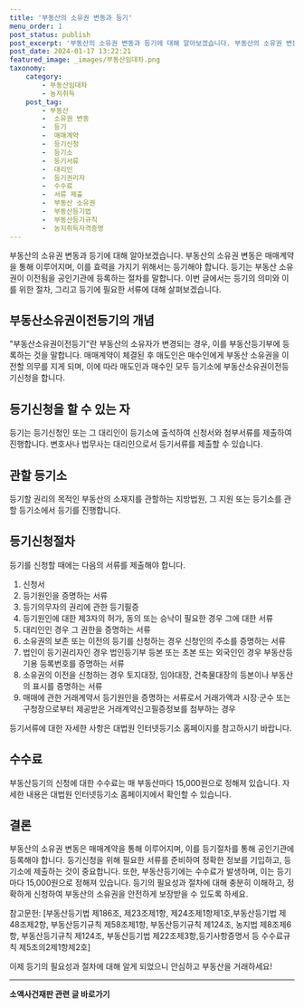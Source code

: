 ```yaml
---
title: '부동산의 소유권 변동과 등기'
menu_order: 1
post_status: publish
post_excerpt: '부동산의 소유권 변동과 등기에 대해 알아보겠습니다. 부동산의 소유권 변동은 매매계약을 통해 이루어지며, 이를 효력을 가지기 위해서는 등기해야 합니다. 등기는 부동산 소유권이 이전됨을 공인기관에 등록하는 절차를 말합니다. 이번 글에서는 등기의 의미와 이를 위한 절차, 그리고 등기에 필요한 서류에 대해 살펴보겠습니다.'
post_date: 2024-01-17 13:22:21
featured_image: _images/부동산임대차.png
taxonomy:
    category:
        - 부동산임대차
        - 농지취득
    post_tag:
        - 부동산
        -  소유권 변동
        -  등기
        -  매매계약
        -  등기신청
        -  등기소
        -  등기서류
        -  대리인
        -  등기권리자
        -  수수료
        -  서류 제출
        -  부동산 소유권
        -  부동산등기법
        -  부동산등기규칙
        -  농지취득자격증명
---
```



부동산의 소유권 변동과 등기에 대해 알아보겠습니다. 부동산의 소유권 변동은 매매계약을 통해 이루어지며, 이를 효력을 가지기 위해서는 등기해야 합니다. 등기는 부동산 소유권이 이전됨을 공인기관에 등록하는 절차를 말합니다. 이번 글에서는 등기의 의미와 이를 위한 절차, 그리고 등기에 필요한 서류에 대해 살펴보겠습니다.

## 부동산소유권이전등기의 개념

"부동산소유권이전등기"란 부동산의 소유자가 변경되는 경우, 이를 부동산등기부에 등록하는 것을 말합니다. 매매계약이 체결된 후 매도인은 매수인에게 부동산 소유권을 이전할 의무를 지게 되며, 이에 따라 매도인과 매수인 모두 등기소에 부동산소유권이전등기신청을 합니다.

## 등기신청을 할 수 있는 자

등기는 등기신청인 또는 그 대리인이 등기소에 출석하여 신청서와 첨부서류를 제출하여 진행합니다. 변호사나 법무사는 대리인으로서 등기서류를 제출할 수 있습니다. 

## 관할 등기소

등기할 권리의 목적인 부동산의 소재지를 관할하는 지방법원, 그 지원 또는 등기소를 관할 등기소에서 등기를 진행합니다.

## 등기신청절차

등기를 신청할 때에는 다음의 서류를 제출해야 합니다.
1. 신청서
2. 등기원인을 증명하는 서류
3. 등기의무자의 권리에 관한 등기필증
4. 등기원인에 대한 제3자의 허가, 동의 또는 승낙이 필요한 경우 그에 대한 서류
5. 대리인인 경우 그 권한을 증명하는 서류
6. 소유권의 보존 또는 이전의 등기를 신청하는 경우 신청인의 주소를 증명하는 서류
7. 법인이 등기권리자인 경우 법인등기부 등본 또는 초본 또는 외국인인 경우 부동산등기용 등록번호를 증명하는 서류
8. 소유권의 이전을 신청하는 경우 토지대장, 임야대장, 건축물대장의 등본이나 부동산의 표시를 증명하는 서류
9. 매매에 관한 거래계약서 등기원인을 증명하는 서류로서 거래가액과 시장·군수 또는 구청장으로부터 제공받은 거래계약신고필증정보를 첨부하는 경우

등기서류에 대한 자세한 사항은 대법원 인터넷등기소 홈페이지를 참고하시기 바랍니다.

## 수수료

부동산등기의 신청에 대한 수수료는 매 부동산마다 15,000원으로 정해져 있습니다. 자세한 내용은 대법원 인터넷등기소 홈페이지에서 확인할 수 있습니다.

## 결론

부동산의 소유권 변동은 매매계약을 통해 이루어지며, 이를 등기절차를 통해 공인기관에 등록해야 합니다. 등기신청을 위해 필요한 서류를 준비하여 정확한 정보를 기입하고, 등기소에 제출하는 것이 중요합니다. 또한, 부동산등기에는 수수료가 발생하며, 이는 등기마다 15,000원으로 정해져 있습니다. 등기의 필요성과 절차에 대해 충분히 이해하고, 정확하게 신청하여 부동산의 소유권을 안전하게 보장받을 수 있도록 하세요.

참고문헌: [부동산등기법 제186조, 제23조제1항, 제24조제1항제1호,부동산등기법 제48조제2항, 부동산등기규칙 제58조제1항, 부동산등기규칙 제124조, 농지법 제8조제6항, 부동산등기규칙 제124조, 부동산등기법 제22조제3항,등기사항증명서 등 수수료규칙 제5조의2제1항제2호]

이제 등기의 필요성과 절차에 대해 알게 되었으니 안심하고 부동산을 거래하세요!
<!-- wp:separator -->
<hr class="wp-block-separator has-alpha-channel-opacity"/>
<!-- /wp:separator -->

<!-- wp:group {"backgroundColor":"base","layout":{"type":"constrained"}} -->
<div class="wp-block-group has-base-background-color has-background"><!-- wp:paragraph {"align":"center","fontSize":"medium"} -->
<p class="has-text-align-center has-large-font-size"><strong>소액사건재판 관련 글 바로가기</strong></p>
<!-- /wp:paragraph -->


<!-- wp:latest-posts
{"categories":[{"id":14756,"count":19,"description":"","link":"https://uknowlaw.com/category/%ec%86%8c%ec%95%a1%ec%82%ac%ea%b1%b4%ec%9e%ac%ed%8c%90/","name":"소액사건재판","slug":"소액사건재판","taxonomy":"category","parent":0,"meta":[],"_links":{"self":[{"href":"https://uknowlaw.com/wp-json/wp/v2/categories/14756"}],"collection":[{"href":"https://uknowlaw.com/wp-json/wp/v2/categories"}],"about":[{"href":"https://uknowlaw.com/wp-json/wp/v2/taxonomies/category"}],"wp:post_type":[{"href":"https://uknowlaw.com/wp-json/wp/v2/posts?categories=14756"}],"curies":[{"name":"wp","href":"https://api.w.org/{rel}","templated":true}]}}],"postsToShow":100,"excerptLength":28,"postLayout":"grid","columns":2,"featuredImageAlign":"left","featuredImageSizeSlug":"large","fontSize":"small"} /--></div>
<!-- /wp:group -->